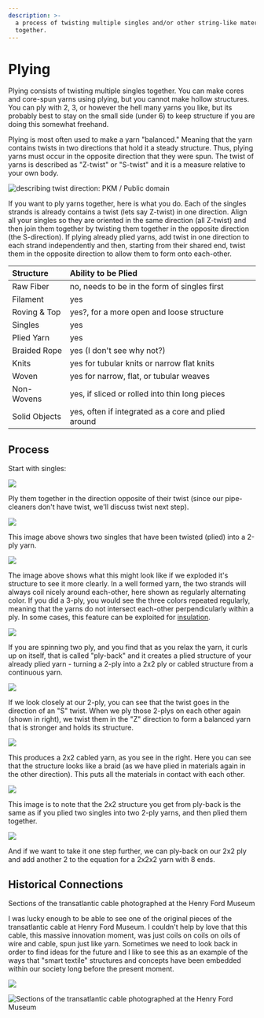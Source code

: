 ```yaml
---
description: >-
  a process of twisting multiple singles and/or other string-like materials
  together.
---
```


# Plying

Plying consists of twisting multiple singles together. You can make cores and core-spun yarns using plying, but you cannot make hollow structures. You can ply with 2, 3, or however the hell many yarns you like, but its probably best to stay on the small side \(under 6\) to keep structure if you are doing this somewhat freehand. 

Plying is most often used to make a yarn "balanced." Meaning that the yarn contains twists in two directions that hold it a steady structure.  Thus, plying yarns must occur in the opposite direction that they were spun. The twist of yarns is described as "Z-twist" or "S-twist" and it is a measure relative to your own body. 

![describing twist direction: PKM / Public domain](../../.gitbook/assets/yarn_twist-1.png)

If you want to ply yarns together, here is what you do. Each of the singles strands is already contains a twist \(lets say Z-twist\) in one direction. Align all your singles so they are oriented in the same direction \(all Z-twist\) and then join them together by twisting them together in the opposite direction \(the S-direction\). If plying already plied yarns, add twist in one direction to each strand independently and then, starting from their shared end, twist them in the opposite direction to allow them to form onto each-other. 

| Structure | Ability to be Plied |
| :--- | :--- |
| Raw Fiber | no, needs to be in the form of singles first |
| Filament | yes |
| Roving & Top | yes?, for a more open and loose structure  |
| Singles | yes |
| Plied Yarn | yes |
| Braided Rope | yes \(I don't see why not?\) |
| Knits | yes for tubular knits or narrow flat knits |
| Woven | yes for narrow, flat, or tubular weaves |
| Non-Wovens | yes, if sliced or rolled into thin long pieces |
| Solid Objects | yes, often if integrated as a core and plied around |

## Process

Start with singles:

![](../../.gitbook/assets/so_yarn_examples.001.jpeg)

Ply them together in the direction opposite of their twist \(since our pipe-cleaners don't have twist, we'll discuss twist next step\). 

![](../../.gitbook/assets/so_yarn_examples.002.jpeg)

This image above shows two singles that have been twisted \(plied\) into a 2-ply yarn. 

![](../../.gitbook/assets/so_yarn_examples.003.jpeg)

The image above shows what this might look like if we exploded it's structure to see it more clearly. In a well formed yarn, the two strands will always coil nicely around each-other, here shown as regularly alternating color. If you did a 3-ply, you would see the three colors repeated regularly, meaning that the yarns do not intersect each-other perpendicularly within a ply. In some cases, this feature can be exploited for [insulation](../../dynamics/insulation.md).

![](../../.gitbook/assets/so_yarn_examples.004.jpeg)

If you are spinning two ply, and you find that as you relax the yarn, it curls up on itself, that is called "ply-back" and it creates a plied structure of your already plied yarn - turning a 2-ply into a 2x2 ply or cabled structure from a continuous yarn.

![](../../.gitbook/assets/so_yarn_examples.005.jpeg)

 If we look closely at our 2-ply, you can see that the twist goes in the direction of an "S" twist. When we ply those 2-plys on each other again \(shown in right\), we twist them in the "Z" direction to form a balanced yarn that is stronger and holds its structure.  

![](../../.gitbook/assets/so_yarn_examples.006.jpeg)

This produces a 2x2 cabled yarn, as you see in the right. Here you can see that the structure looks like a braid \(as we have plied in materials again in the other direction\). This puts all the materials in contact with each other. 

![](../../.gitbook/assets/so_yarn_examples.007.jpeg)

This image is to note that the 2x2 structure you get from ply-back is the same as if you plied two singles into two 2-ply yarns, and then plied them together. 

![](../../.gitbook/assets/so_yarn_examples.008.jpeg)

And if we want to take it one step further, we can ply-back on our 2x2 ply and add another 2 to the equation for a 2x2x2 yarn with 8 ends. 

## Historical Connections

Sections of the transatlantic cable photographed at the Henry Ford Museum

I was lucky enough to be able to see one of the original pieces of the transatlantic cable at Henry Ford Museum. I couldn't help by love that this cable, this massive innovation moment, was just coils on coils on oils of wire and cable, spun just like yarn. Sometimes we need to look back in order to find ideas for the future and I like to see this as an example of the ways that "smart textile" structures and concepts have been embedded within our society long before the present moment. 

![](../../.gitbook/assets/img_7233%20%281%29.jpg)

![Sections of the transatlantic cable photographed at the Henry Ford Museum](../../.gitbook/assets/img_7234%20%281%29.jpg)



